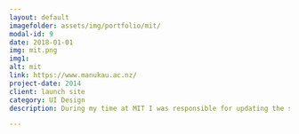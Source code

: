 ```yaml
---
layout: default
imagefolder: assets/img/portfolio/mit/
modal-id: 9
date: 2018-01-01
img: mit.png
img1:
alt: mit
link: https://www.manukau.ac.nz/
project-date: 2014
client: launch site
category: UI Design
description: During my time at MIT I was responsible for updating the site design to fit the rebrand. As well as the art direction for the visual and multimedia content of all the  organization's web sites. Making sure that a consistent look and feel is maintained.

---
```

